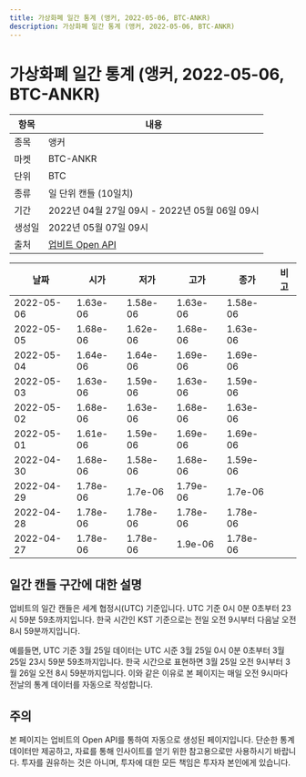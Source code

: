 ```yaml
---
title: 가상화폐 일간 통계 (앵커, 2022-05-06, BTC-ANKR)
description: 가상화폐 일간 통계 (앵커, 2022-05-06, BTC-ANKR)
---
```



가상화폐 일간 통계 (앵커, 2022-05-06, BTC-ANKR)
===

|항목|내용|
|--|--|
|종목|앵커|
|마켓|BTC-ANKR|
|단위|BTC|
|종류|일 단위 캔들 (10일치)|
|기간|2022년 04월 27일 09시 - 2022년 05월 06일 09시|
|생성일|2022년 05월 07일 09시|
|출처|[업비트 Open API](https://docs.upbit.com)|


|날짜|시가|저가|고가|종가|비고|
|--|--|--|--|--|--|
|2022-05-06|1.63e-06|1.58e-06|1.63e-06|1.58e-06|    |
|2022-05-05|1.68e-06|1.62e-06|1.68e-06|1.63e-06|    |
|2022-05-04|1.64e-06|1.64e-06|1.69e-06|1.69e-06|    |
|2022-05-03|1.63e-06|1.59e-06|1.63e-06|1.59e-06|    |
|2022-05-02|1.68e-06|1.63e-06|1.68e-06|1.63e-06|    |
|2022-05-01|1.61e-06|1.59e-06|1.69e-06|1.69e-06|    |
|2022-04-30|1.68e-06|1.58e-06|1.68e-06|1.59e-06|    |
|2022-04-29|1.78e-06|1.7e-06|1.79e-06|1.7e-06|    |
|2022-04-28|1.78e-06|1.78e-06|1.78e-06|1.78e-06|    |
|2022-04-27|1.78e-06|1.78e-06|1.9e-06|1.78e-06|    |


일간 캔들 구간에 대한 설명
---


업비트의 일간 캔들은 세계 협정시(UTC) 기준입니다. 
UTC 기준 0시 0분 0초부터 23시 59분 59초까지입니다. 
한국 시간인 KST 기준으로는 전일 오전 9시부터 다음날 오전 8시 59분까지입니다. 


예를들면, UTC 기준 3월 25일 데이터는 UTC 시준 3월 25일 0시 0분 0초부터 3월 25일 23시 59분 59초까지입니다. 
한국 시간으로 표현하면 3월 25일 오전 9시부터 3월 26일 오전 8시 59분까지입니다. 
이와 같은 이유로 본 페이지는 매일 오전 9시마다 전날의 통계 데이터를 자동으로 작성합니다. 


주의
---


본 페이지는 업비트의 Open API를 통하여 자동으로 생성된 페이지입니다. 
단순한 통계 데이터만 제공하고, 자료를 통해 인사이트를 얻기 위한 참고용으로만 사용하시기 바랍니다. 
투자를 권유하는 것은 아니며, 투자에 대한 모든 책임은 투자자 본인에게 있습니다. 
